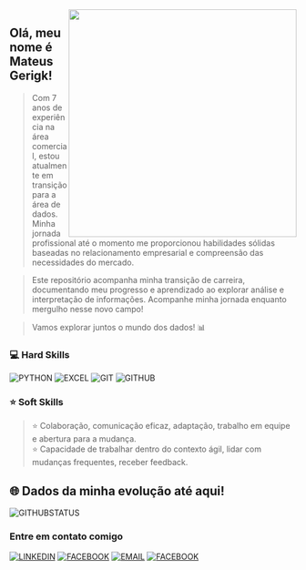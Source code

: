 <img src="https://cdni.iconscout.com/illustration/premium/thumb/data-science-7440339-6077685.png" min-width="400px" max-width="400px" width="400px" align="right">

## Olá, meu nome é <strong>Mateus Gerigk!</strong>

> Com 7 anos de experiência na área comercial, estou atualmente em transição para a área de dados. Minha jornada profissional até o momento me proporcionou habilidades sólidas baseadas no relacionamento empresarial e compreensão das necessidades do mercado.

> Este repositório acompanha minha transição de carreira, documentando meu progresso e aprendizado ao explorar análise e interpretação de informações. Acompanhe minha jornada enquanto mergulho nesse novo campo!

> Vamos explorar juntos o mundo dos dados! 📊

### 💻 Hard Skills

![PYTHON](https://img.shields.io/badge/Python-3776AB?style=for-the-badge&logo=python&logoColor=white)
![EXCEL](https://img.shields.io/badge/Microsoft_Excel-217346?style=for-the-badge&logo=microsoft-excel&logoColor=white)
![GIT](https://img.shields.io/badge/GIT-E44C30?style=for-the-badge&logo=git&logoColor=white)
![GITHUB](https://img.shields.io/badge/GitHub-100000?style=for-the-badge&logo=github&logoColor=white)


### ⭐ Soft Skills
> ⭐ Colaboração, comunicação eficaz, adaptação, trabalho em equipe e abertura para a mudança. <br>
  ⭐ Capacidade de trabalhar dentro do contexto ágil, lidar com mudanças frequentes, receber feedback.

## 🌐 Dados da minha evolução até aqui!
![GITHUBSTATUS](https://github-readme-stats.vercel.app/api?username=MateusGerigk&theme=dark)

### Entre em contato comigo
<a class="button" target="_blank" href="https://www.linkedin.com/in/mateus-gerigk/">![LINKEDIN](https://img.shields.io/badge/LinkedIn-0077B5?style=for-the-badge&logo=linkedin&logoColor=white)</a>
<a class="button" target="_blank" href="https://www.facebook.com/mateus.gerigk.3">![FACEBOOK](https://img.shields.io/badge/Facebook-1877F2?style=for-the-badge&logo=facebook&logoColor=white)</a>
<a href="mailto:mateus.gerigk@outlook.com">![EMAIL](https://img.shields.io/badge/Microsoft_Outlook-0078D4?style=for-the-badge&logo=microsoft-outlook&logoColor=white)</a>
<a class="button" target="_blank" href="https://api.whatsapp.com/send?phone=+5542999984610&text=Olá Mateus, tudo bem?">![FACEBOOK](https://img.shields.io/badge/WhatsApp-25D366?style=for-the-badge&logo=whatsapp&logoColor=white)</a>
